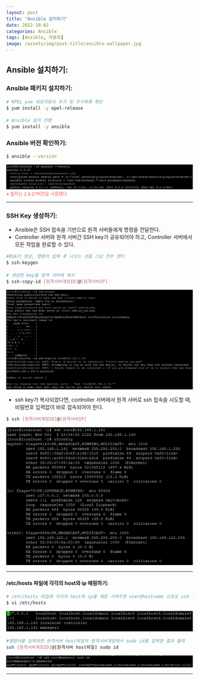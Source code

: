 ```yaml
---
layout: post
title: "Ansible 설치하기"
date: 2022-10-02
categories: Ansible
tags: [Ansible, 자동화]
image: /assets/img/post-title/ansible-wallpaper.jpg
---
```


## Ansible 설치하기:
### Ansible 패키지 설치하기:
```bash
# RPEL yum 레포지토리 추가 및 추가목록 확인
$ yum install -y epel-release

# Ansible 설치 진행
$ yum install -y ansible 
```

### Ansible 버전 확인하기:
```bash
$ ansible --version
```
[![텍스트](/assets/img/post/Ansible/Ansible%20%EB%B2%84%EC%A0%84%ED%99%95%EC%9D%B8.PNG)](/assets/img/post/Ansible/Ansible%20%EB%B2%84%EC%A0%84%ED%99%95%EC%9D%B8.PNG)<br>
<span style="color:#FA5858; font-size:12px">※ 필자는 2.9.27버전을 사용했다.</span>

* * *

### SSH Key 생성하기:
- Ansible은 SSH 접속을 기반으로 원격 서버들에게 명령을 전달한다.
- Controller 서버와 원격 서버간 SSH key가 공유되어야 하고, Controller 서버에서 모든 작업을 완료할 수 있다.

```bash
#RSA키 생성, 명령어 입력 후 나오는 것들 그냥 전부 엔터
$ ssh-keygen

# 생성한 key를 원격 서버에 복사
$ ssh-copy-id [원격서버계정ID]@[원격서버IP]
```
[![텍스트](/assets/img/post/Ansible/SSH%20Key%20%EC%83%9D%EC%84%B1%20%EB%B0%8F%20%EB%B3%B5%EC%82%AC.PNG)](/assets/img/post/Ansible/SSH%20Key%20%EC%83%9D%EC%84%B1%20%EB%B0%8F%20%EB%B3%B5%EC%82%AC.PNG)

- ssh key가 복사되었다면, controller 서버에서 원격 서버로 ssh 접속을 시도할 때, 비밀번호 입력없이 바로 접속되어야 한다.
```bash
$ ssh [원격서버계정ID]@[원격서버IP]
```
[![텍스트](/assets/img/post/Ansible/SSH%20%EC%A0%91%EC%86%8D%ED%99%95%EC%9D%B8.PNG)](/assets/img/post/Ansible/SSH%20%EC%A0%91%EC%86%8D%ED%99%95%EC%9D%B8.PNG)

* * *

#### /etc/hosts 파일에 각각의 host와 ip 매핑하기:
```bash
# /etc/hosts 파일에 각각의 host와 ip를 매핑 시켜주면 user@hostname 으로도 ssh 접근 가능
$ vi /etc/hosts
```
[![텍스트](/assets/img/post/Ansible/host%EC%99%80%20ip%20%EB%A7%A4%ED%95%91.PNG)](/assets/img/post/Ansible/host%EC%99%80%20ip%20%EB%A7%A4%ED%95%91.PNG)

```bash
#명령어를 입력하면 원격서버 host파일의 원격서버계정에서 sudo id를 입력한 결과 출력
ssh [원격서버계정ID]@[원격서버 host파일] sudo id
```
[![텍스트](/assets/img/post/Ansible/host%EC%99%80%20ip%20%EB%A7%A4%ED%95%91%20%EB%8F%99%EC%9E%91%20%ED%99%95%EC%9D%B8.PNG)](/assets/img/post/Ansible/host%EC%99%80%20ip%20%EB%A7%A4%ED%95%91%20%EB%8F%99%EC%9E%91%20%ED%99%95%EC%9D%B8.PNG)

* * *